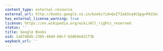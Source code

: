 ```yaml
---
content_type: external-resource
external_url: http://books.google.co.in/books?id=QvIfZaA3sq4C&pg=PA15&redir_esc=y#v=onepage&q&f=false
has_external_license_warning: true
license: https://en.wikipedia.org/wiki/All_rights_reserved
status: ''
title: Google Books
uid: 1a8748db-2305-46d4-b0cf-b58b9e422f3b
wayback_url: ''
---
```

